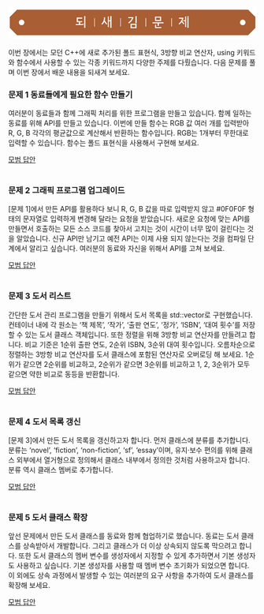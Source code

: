 ![](../../images/exercise_title.png "되새김문제")

이번 장에서는 모던 C++에 새로 추가된 폴드 표현식, 3방향 비교 연산자, using 키워드와 함수에서 사용할 수 있는 각종 키워드까지 다양한 주제를 다뤘습니다. 다음 문제를 풀며 이번 장에서 배운 내용을 되새겨 보세요.

### 문제 1 동료들에게 필요한 함수 만들기
여러분이 동료들과 함께 그래픽 처리를 위한 프로그램을 만들고 있습니다. 함께 일하는 동료를 위해 API를 만들고 있습니다. 이번에 만들 함수는 RGB 값 여러 개를 입력받아 R, G, B 각각의 평균값으로 계산해서 반환하는 함수입니다. RGB는 1개부터 무한대로 입력할 수 있습니다. 함수는 폴드 표현식을 사용해서 구현해 보세요.

[모범 답안](https://github.com/mystous/DoItCPP/tree/main/exercise/ch16/solution_01.md "문제 1번 정답")
<br /><br />

### 문제 2 그래픽 프로그램 업그레이드
[문제 1]에서 만든 API를 활용하다 보니 R, G, B 값을 따로 입력받지 않고 #0F0F0F 형태의 문자열로 입력하게 변경해 달라는 요청을 받았습니다. 새로운 요청에 맞는 API를 만들면서 호출하는 모든 소스 코드를 찾아서 고치는 것이 시간이 너무 많이 걸린다는 것을 알았습니다. 신규 API만 남기고 예전 API는 이제 사용 되지 않는다는 것을 컴파일 단계에서 알리고 싶습니다. 여러분의 동료와 자신을 위해서 API를 고쳐 보세요.

[모범 답안](https://github.com/mystous/DoItCPP/tree/main/exercise/ch16/solution_02.md "문제 2번 정답")
<br /><br />

### 문제 3 도서 리스트
간단한 도서 관리 프로그램을 만들기 위해서 도서 목록을 std::vector로 구현했습니다. 컨테이너 내에 각 원소는 ‘책 제목’, ‘작가’, ‘출판 연도’, ‘정가’, ‘ISBN’, ‘대여 횟수’를 저장할 수 있는 도서 클래스 객체입니다. 또한 정렬을 위해 3방항 비교 연산자를 만들려고 합니다. 비교 기준은 1순위 출판 연도, 2순위 ISBN, 3순위 대여 횟수입니다. 오름차순으로 정렬하는 3방항 비교 연산자를 도서 클래스에 포함된 연산자로 오버로딩 해 보세요. 1순위가 같으면 2순위를 비교하고, 2순위가 같으면 3순위를 비교하고 1, 2, 3순위가 모두 같으면 약한 비교로 동등을 반환합니다.

[모범 답안](https://github.com/mystous/DoItCPP/tree/main/exercise/ch16/solution_03.md "문제 3번 정답")
<br /><br />

### 문제 4 도서 목록 갱신
[문제 3]에서 만든 도서 목록을 갱신하고자 합니다. 먼저 클래스에 분류를 추가합니다. 분류는 ‘novel’, ‘fiction’, ‘non-fiction’, ‘sf’, ‘essay’이며, 유지·보수 편의를 위해 클래스 외부에서 열거형으로 정의해서 클래스 내부에서 정의한 것처럼 사용하고자 합니다. 분류 역시 클래스 멤버로 추가합니다.

[모범 답안](https://github.com/mystous/DoItCPP/tree/main/exercise/ch16/solution_04.md "문제 4번 정답")
<br /><br />

### 문제 5 도서 클래스 확장
앞선 문제에서 만든 도서 클래스를 동료와 함께 협업하기로 했습니다. 동료는 도서 클래스를 상속받아서 개발합니다. 그리고 클래스가 더 이상 상속되지 않도록 막으려고 합니다. 또한 도서 클래스의 멤버 변수를 생성자에서 지정할 수 있게 추가하면서 기본 생성자도 사용하고 싶습니다. 기본 생성자를 사용할 때 멤버 변수 초기화가 되었으면 합니다. 이 외에도 상속 과정에서 발생할 수 있는 여러분의 요구 사항을 추가하여 도서 클래스를 확장해 보세요.

[모범 답안](https://github.com/mystous/DoItCPP/tree/main/exercise/ch16/solution_05.md "문제 5번 정답")
